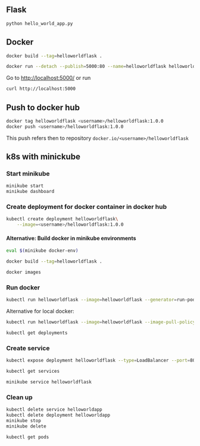 ## Flask

``` sh
python hello_world_app.py
```

## Docker

``` sh
docker build --tag=helloworldflask .
```

``` sh
docker run --detach --publish=5000:80 --name=helloworldflask helloworldflask
```

Go to <http://localhost:5000/> or run

``` sh
curl http://localhost:5000
```

## Push to docker hub

``` sh
docker tag helloworldflask <username>/helloworldflask:1.0.0
docker push <username>/helloworldflask:1.0.0
```

This push refers then to repository `docker.io/<username>/helloworldflask`

## k8s with minickube


### Start minikube
``` sh
minikube start
minikube dashboard
```

### Create deployment for docker container in docker hub

``` sh
kubectl create deployment helloworldflask\
    --image=<username>/helloworldflask:1.0.0
```

#### Alternative: Build docker in minikube environments

``` sh
eval $(minikube docker-env)
```

``` sh
docker build --tag=helloworldflask .
```

``` sh
docker images
```

### Run docker


``` sh
kubectl run helloworldflask --image=helloworldflask --generator=run-pod/v1
```

Alternative for local docker:
``` sh
kubectl run helloworldflask --image=helloworldflask --image-pull-policy=Never
```

``` sh
kubectl get deployments
```

### Create service

``` sh
kubectl expose deployment helloworldflask --type=LoadBalancer --port=80
```


``` sh
kubectl get services
```


``` sh
minikube service helloworldflask
```

### Clean up

``` sh
kubectl delete service helloworldapp
kubectl delete deployment helloworldapp
minikube stop
minikube delete
```


``` sh
kubectl get pods
```

